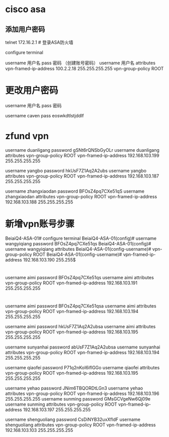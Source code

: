 # cisco asa

## 添加用户密码

telnet 172.16.2.1 # 登录ASA防火墙

configure terminal

username 用户名 pass 密码 （创建账号密码）
username 用户名 attributes
  vpn-framed-ip-address 100.2.2.18 255.255.255.255
  vpn-group-policy ROOT

# 更改用户密码

username 用户名 pass 密码

username caven pass eoswkdtlstjddlf


# zfund vpn

username duanligang password gSNt6rQNSbGyOLr
username duanligang attributes
 vpn-group-policy ROOT
 vpn-framed-ip-address 192.168.103.199 255.255.255.255

 username yangbo password hkUsF7Z1Aq2A2ubs
 username yangbo attributes
  vpn-group-policy ROOT
  vpn-framed-ip-address 192.168.103.187 255.255.255.255

  username zhangxiaodan password BFOsZ4pq7CXe51qS
  username zhangxiaodan attributes
   vpn-group-policy ROOT
   vpn-framed-ip-address 192.168.103.188 255.255.255.255


# 新增vpn账号步骤
BeiaiQ4-ASA-01# configure terminal
BeiaiQ4-ASA-01(config)# username wangyiqiang password BFOsZ4pq7CXe51qs
BeiaiQ4-ASA-01(config)# username wangyiqiang attributes
BeiaiQ4-ASA-01(config-username)# vpn-group-policy ROOT
BeiaiQ4-ASA-01(config-username)# vpn-framed-ip-address 192.168.103.190 255.255$
#
   username aimi password BFOsZ4pq7CXe51qs
   username aimi attributes
    vpn-group-policy ROOT
    vpn-framed-ip-address 192.168.103.191 255.255.255.255
#
   username aimi password BFOsZ4pq7CXe51qsa
   username aimi attributes
    vpn-group-policy ROOT
    vpn-framed-ip-address 192.168.103.194 255.255.255.255
    
   username aimi password hkUsF7Z1Aq2A2ubsa
   username aimi attributes
    vpn-group-policy ROOT
    vpn-framed-ip-address 192.168.103.195 255.255.255.255
    
   username sunyanhai password abUsF7Z1Aq2A2ubsa
   username sunyanhai attributes
    vpn-group-policy ROOT
    vpn-framed-ip-address 192.168.103.194 255.255.255.255
    
   username qiaofei password P71q2nKoI6iflGGo
   username qiaofei attributes
    vpn-group-policy ROOT
    vpn-framed-ip-address 192.168.103.195 255.255.255.255
    
   username yehao password JNim6TBQORDtLGn3
   username yehao attributes
    vpn-group-policy ROOT
    vpn-framed-ip-address 192.168.103.196 255.255.255.255
   username sunming password GMsGCVgeNw6Qj09e
   username sunming attributes
    vpn-group-policy ROOT
    vpn-framed-ip-address 192.168.103.197 255.255.255.255   
    
   username shenguoliang password CsDiNYB32uxXfldF
   username shenguoliang attributes
    vpn-group-policy ROOT
    vpn-framed-ip-address 192.168.103.103 255.255.255.255              